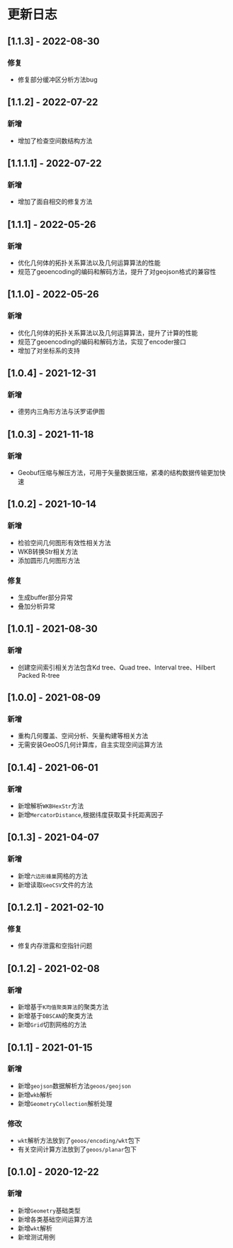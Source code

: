 # 更新日志

## [1.1.3] - 2022-08-30
### 修复
- 修复部分缓冲区分析方法bug

## [1.1.2] - 2022-07-22
### 新增
- 增加了检查空间数结构方法

## [1.1.1.1] - 2022-07-22
### 新增
- 增加了面自相交的修复方法

## [1.1.1] - 2022-05-26
### 新增
- 优化几何体的拓扑关系算法以及几何运算算法的性能
- 规范了geoencoding的编码和解码方法，提升了对geojson格式的兼容性

## [1.1.0] - 2022-05-26
### 新增
- 优化几何体的拓扑关系算法以及几何运算算法，提升了计算的性能
- 规范了geoencoding的编码和解码方法，实现了encoder接口
- 增加了对坐标系的支持

## [1.0.4] - 2021-12-31
### 新增
- 德劳内三角形方法与沃罗诺伊图

## [1.0.3] - 2021-11-18
### 新增
- Geobuf压缩与解压方法，可用于矢量数据压缩，紧凑的结构数据传输更加快速

## [1.0.2] - 2021-10-14
### 新增
- 检验空间几何图形有效性相关方法
- WKB转换Str相关方法
- 添加圆形几何图形方法

### 修复
- 生成buffer部分异常
- 叠加分析异常

## [1.0.1] - 2021-08-30
### 新增
- 创建空间索引相关方法包含Kd tree、Quad tree、Interval tree、Hilbert Packed R-tree

## [1.0.0] - 2021-08-09
### 新增
- 重构几何覆盖、空间分析、矢量构建等相关方法
- 无需安装GeoOS几何计算库，自主实现空间运算方法

## [0.1.4] - 2021-06-01
### 新增
- 新增解析`WKBHexStr`方法
- 新增`MercatorDistance`,根据纬度获取莫卡托距离因子

## [0.1.3] - 2021-04-07
### 新增
- 新增`六边形蜂巢`网格的方法
- 新增读取`GeoCSV`文件的方法

## [0.1.2.1] - 2021-02-10
### 修复
- 修复内存泄露和空指针问题

## [0.1.2] - 2021-02-08
### 新增
- 新增基于`K均值聚类算法`的聚类方法
- 新增基于`DBSCAN`的聚类方法
- 新增`Grid`切割网格的方法

## [0.1.1] - 2021-01-15
### 新增
- 新增`geojson`数据解析方法`geoos/geojson`
- 新增`wkb`解析
- 新增`GeometryCollection`解析处理

### 修改
- `wkt`解析方法放到了`geoos/encoding/wkt`包下
- 有关空间计算方法放到了`geoos/planar`包下

## [0.1.0] - 2020-12-22
### 新增
- 新增`Geometry`基础类型
- 新增各类基础空间运算方法
- 新增`wkt`解析
- 新增测试用例